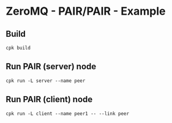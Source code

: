 # ZeroMQ - PAIR/PAIR - Example

## Build

```shell
cpk build
```

## Run PAIR (server) node

```shell
cpk run -L server --name peer
```

## Run PAIR (client) node

```shell
cpk run -L client --name peer1 -- --link peer
```
